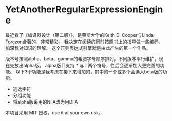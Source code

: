 YetAnotherRegularExpressionEngine
=================================
最近看了《编译器设计（第二版）》，是莱斯大学的Keith D. Cooper与Linda Torczon合著的，非常精彩。
我决定在阅读的同时按照书上的指导做一些编码，加深我对知识的理解。
这个正则表达式引擎就是由此产生的第一个作品。

版本号按照alpha、beta、gamma的希腊字母顺序排列，不同版本平行维护，现在先放出alpha版。
alpha版只支持 * 与 | 两个符号，往后会逐渐加入更完善的功能。
以下3个功能是我考虑在接下来增加的，其中的一个或多个会选入beta版的功能。

- 逃逸字符
- 分组功能
- 将alpha版采用的NFA改为用DFA

本项目采用 MIT 授权，use it at your own risk。
